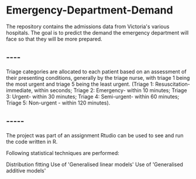 # Emergency-Department-Demand
The repository contains the admissions data from Victoria's various hospitals. The goal is to predict the demand the emergency department will face so that they will be more prepared.

## ----
Triage categories are allocated to each patient based on an assessment of their presenting conditions, generally by the triage nurse, with triage 1 being the most urgent and triage 5 being the least urgent. (Triage 1: Resuscitation- immediate, within seconds; Triage 2: Emergency- within 10 minutes; Triage 3: Urgent- within 30 minutes; Triage 4: Semi-urgent- within 60 minutes; Triage 5: Non-urgent - within 120 minutes).
## -----
The project was part of an assignment
Rtudio can be used to see and run the code written in R. 

Following statistical techniques are performed:

Distribution fitting
Use of 'Generalised linear models'
Use of 'Generalised additive models'
